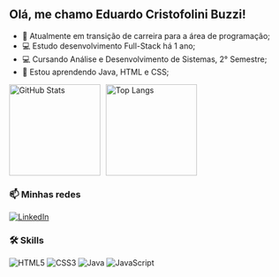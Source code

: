 ## Olá, me chamo Eduardo Cristofolini Buzzi!

- 🔭 Atualmente em transição de carreira para a área de programação;
- 💻 Estudo desenvolvimento Full-Stack há 1 ano;
- 💻 Cursando Análise e Desenvolvimento de Sistemas, 2° Semestre;
- 🌱 Estou aprendendo Java, HTML e CSS;

<div style="display: flex; align-items: flex-start;">
  <img 
    src="https://github-readme-stats.vercel.app/api?username=eduardo-buzzi&show_icons=true&theme=dark&title_color=C00102&icon_color=C00102&cache_seconds=1800&v=2"
    alt="GitHub Stats"
    height="165"
    style="margin-right: 10px;"
  />
  <img 
    src="https://github-readme-stats.vercel.app/api/top-langs/?username=eduardo-buzzi&layout=compact&theme=dark&title_color=C00102&cache_seconds=1800&v=2"
    alt="Top Langs"
    height="165"
  />
</div>

### 📫 Minhas redes

[![LinkedIn](https://img.shields.io/badge/-LinkedIn-0077B5?style=flat&logo=LinkedIn&logoColor=white)](https://www.linkedin.com/in/eduardocristofolini/)

### 🛠️ Skills

![HTML5](https://img.shields.io/badge/html5-%23E34F26.svg?style=for-the-badge&logo=html5&logoColor=white)
![CSS3](https://img.shields.io/badge/css3-%231572B6.svg?style=for-the-badge&logo=css3&logoColor=white)
![Java](https://img.shields.io/badge/java-%23ED8B00.svg?style=for-the-badge&logo=openjdk&logoColor=white)
![JavaScript](https://img.shields.io/badge/javascript-%23323330.svg?style=for-the-badge&logo=javascript&logoColor=%23F7DF1E)
